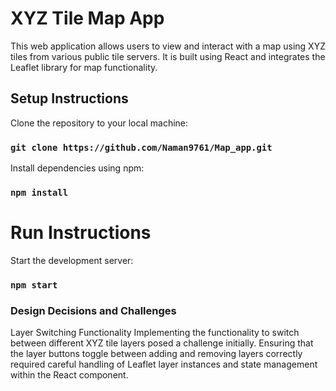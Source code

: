 # XYZ Tile Map App

This web application allows users to view and interact with a map using XYZ tiles from various public tile servers. It is built using React and integrates the Leaflet library for map functionality.

## Setup Instructions

Clone the repository to your local machine:
### `git clone https://github.com/Naman9761/Map_app.git`

Install dependencies using npm:

### `npm install`

# Run Instructions

Start the development server:

### `npm start`


### Design Decisions and Challenges

Layer Switching Functionality
Implementing the functionality to switch between different XYZ tile layers posed a challenge initially. Ensuring that the layer buttons toggle between adding and removing layers correctly required careful handling of Leaflet layer instances and state management within the React component.
